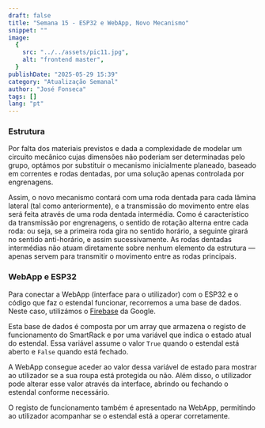 ```yaml
---
draft: false
title: "Semana 15 - ESP32 e WebApp, Novo Mecanismo"
snippet: ""
image:
  {
    src: "../../assets/pic11.jpg",
    alt: "frontend master",
  }
publishDate: "2025-05-29 15:39"
category: "Atualização Semanal"
author: "José Fonseca"
tags: []
lang: "pt"
---
```


### Estrutura
Por falta dos materiais previstos e dada a complexidade de modelar um circuito mecânico cujas dimensões não poderiam ser determinadas pelo grupo, optámos por substituir o mecanismo inicialmente planeado, baseado em correntes e rodas dentadas, por uma solução apenas controlada por engrenagens. 

Assim, o novo mecanismo contará com uma roda dentada para cada lâmina lateral (tal como anteriormente), e a transmissão do movimento entre elas será feita através de uma roda dentada intermédia. Como é característico da transmissão por engrenagens, o sentido de rotação alterna entre cada roda: ou seja, se a primeira roda gira no sentido horário, a seguinte girará no sentido anti-horário, e assim sucessivamente. As rodas dentadas intermédias não atuam diretamente sobre nenhum elemento da estrutura — apenas servem para transmitir o movimento entre as rodas principais.

### WebApp e ESP32
Para conectar a WebApp (interface para o utilizador) com o ESP32 e o código que faz o estendal funcionar, recorremos a uma base de dados. Neste caso, utilizámos o [Firebase](https://firebase.google.com/?hl=pt-br) da Google.

Esta base de dados é composta por um array que armazena o registo de funcionamento do SmartRack e por uma variável que indica o estado atual do estendal. Essa variável assume o valor `True` quando o estendal está aberto e `False` quando está fechado.

A WebApp consegue aceder ao valor dessa variável de estado para mostrar ao utilizador se a sua roupa está protegida ou não. Além disso, o utilizador pode alterar esse valor através da interface, abrindo ou fechando o estendal conforme necessário.

O registo de funcionamento também é apresentado na WebApp, permitindo ao utilizador acompanhar se o estendal está a operar corretamente.